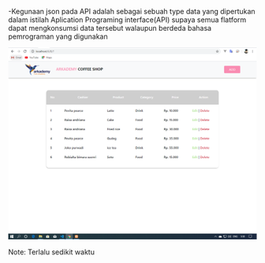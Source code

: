 -Kegunaan json pada API adalah sebagai sebuah type data yang dipertukan dalam istilah Aplication Programing interface(API) supaya semua flatform dapat mengkonsumsi data tersebut walaupun berdeda bahasa pemrograman yang digunakan

![alt text](https://github.com/Robialta/tes_arkademy/blob/master/6/B/assets/img/sad.PNG)

Note: Terlalu sedikit waktu
